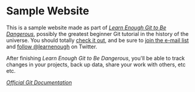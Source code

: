 # Sample Website

This is a sample website made as part of [*Learn Enough Git to Be Dangerous*](http://learnenough.com/git-tutorial), possibly the greatest beginner Git tutorial in the history of the universe. You should totally [check it out](http://learnenough.com/git_tutorial), and be sure to [join the e-mail list](http://learnenough.com/#email_list) and [follow @learnenough](http://twitter.com/learnenough) on Twitter.

After finishing *Learn Enough Git to Be Dangerous*, you'll be able to track changes in your projects, back up data, share your work with others, etc etc.

[*Official Git Documentation*](https://git-scm.com/doc)
